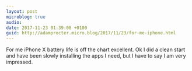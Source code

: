 ```yaml
---
layout: post
microblog: true
audio: 
date: 2017-11-23 01:39:08 +0100
guid: http://adamprocter.micro.blog/2017/11/23/for-me-iphone.html
---
```

For me iPhone X battery life is off the chart excellent. Ok I did a clean start and have been slowly installing the apps I need, but I have to say I am very impressed.
